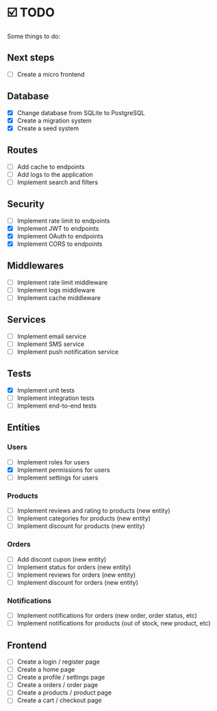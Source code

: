 # ☑️ TODO

Some things to do:

## Next steps
- [ ] Create a micro frontend

## Database
- [x] Change database from SQLite to PostgreSQL
- [x] Create a migration system
- [x] Create a seed system

## Routes
- [ ] Add cache to endpoints
- [ ] Add logs to the application
- [ ] Implement search and filters

## Security
- [ ] Implement rate limit to endpoints
- [x] Implement JWT to endpoints
- [x] Implement OAuth to endpoints
- [x] Implement CORS to endpoints

## Middlewares
- [ ] Implement rate limit middleware
- [ ] Implement logs middleware
- [ ] Implement cache middleware

## Services
- [ ] Implement email service
- [ ] Implement SMS service
- [ ] Implement push notification service

## Tests
- [x] Implement unit tests
- [ ] Implement integration tests
- [ ] Implement end-to-end tests

## Entities

### Users
- [ ] Implement roles for users
- [x] Implement permissions for users
- [ ] Implement settings for users

### Products
- [ ] Implement reviews and rating to products (new entity)
- [ ] Implement categories for products (new entity)
- [ ] Implement discount for products (new entity)

### Orders
- [ ] Add discont cupon (new entity)
- [ ] Implement status for orders (new entity)
- [ ] Implement reviews for orders (new entity)
- [ ] Implement discount for orders (new entity)

### Notifications
- [ ] Implement notifications for orders (new order, order status, etc)
- [ ] Implement notifications for products (out of stock, new product, etc)

## Frontend
- [ ] Create a login / register page
- [ ] Create a home page
- [ ] Create a profile / settings page
- [ ] Create a orders / order page
- [ ] Create a products / product page
- [ ] Create a cart / checkout page
